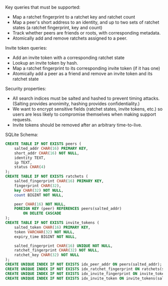 Key queries that must be supported:
* Map a ratchet fingerprint to a ratchet key and ratchet count
* Map a peer's short address to an identity, and up to two sets of ratchet states (a ratchet fingerprint, key and count)
* Track whether peers are friends or roots, with corresponding metadata.
* Atomically add and remove ratchets assigned to a peer.

Invite token queries:
* Add an invite token with a corresponding ratchet state
* Lookup an invite token by hash.
* Map a ratchet fingerprint to its corresponding invite token (if it has one)
* Atomically add a peer as a friend and remove an invite token and its ratchet state

Security properties:
* All search indices must be salted and hashed to prevent timing attacks. (Salting provides anonimity, hashing provides confidentiality.)
* We want to encrypt sensitive fields (ratchet states, invite tokens, etc.) so users are less likely to compromise themselves when making support requests.
* Invite tokens should be removed after an arbitrary time-to-live.


SQLite Schema:
```sql
CREATE TABLE IF NOT EXISTS peers (
	salted_addr CHAR(16) PRIMARY KEY,
	short_addr CHAR(16) NOT NULL,
	identity TEXT,
	ip TEXT,
	status CHAR(4)
);
CREATE TABLE IF NOT EXISTS ratchets (
	salted_fingerprint CHAR(16) PRIMARY KEY,
	fingerprint CHAR(32),
	key CHAR(32) NOT NULL,
	count BIGINT NOT NULL,

	peer CHAR(16) NOT NULL,
	FOREIGN KEY (peer) REFERENCES peers(salted_addr)
		ON DELETE CASCADE
);
CREATE TABLE IF NOT EXISTS invite_tokens (
	salted_token CHAR(16) PRIMARY KEY,
	token VARCHAR(32) NOT NULL,
    expiry_time BIGINT NOT NULL,

	salted_fingerprint CHAR(16) UNIQUE NOT NULL,
	ratchet_fingerprint CHAR(32) NOT NULL,
	ratchet_key CHAR(32) NOT NULL
);
CREATE UNIQUE INDEX IF NOT EXISTS idx_peer_addr ON peers(salted_addr);
CREATE UNIQUE INDEX IF NOT EXISTS idx_ratchet_fingerprint ON ratchets(salted_fingerprint);
CREATE UNIQUE INDEX IF NOT EXISTS idx_invite_fingerprint ON invite_tokens(salted_fingerprint);
CREATE UNIQUE INDEX IF NOT EXISTS idx_invite_token ON invite_tokens(salted_token);
```
